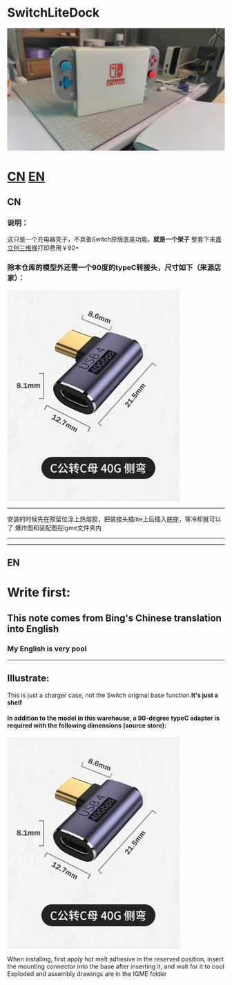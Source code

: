 # SwitchLiteDock
![image](./1684671632716.jpg)
# [CN](#cn)  [EN](#en)
## CN
### 说明：
这只是一个充电器壳子，不具备Switch原版底座功能。**就是一个架子**
整套下来[嘉立创三维猴](https://www.sanweihou.com/)打印费用￥90+

### 除本仓库的模型外还需一个90度的typeC转接头，尺寸如下（来源店家）：
![image](./1684764901031.jpg)

---
安装的时候先在预留位涂上热熔胶，把装接头插lite上后插入底座，等冷却就可以了
爆炸图和装配图在igme文件夹内

---
---
## EN
# Write first:
## This note comes from Bing's Chinese translation into English
### My English is very pool

---
## Illustrate:
This is just a charger case, not the Switch original base function.**It's just a shelf**

#### In addition to the model in this warehouse, a 90-degree typeC adapter is required with the following dimensions (source store):
![image](./1684764901031.jpg)

When installing, first apply hot melt adhesive in the reserved position, insert the mounting connector into the base after inserting it, and wait for it to cool
Exploded and assembly drawings are in the IGME folder
